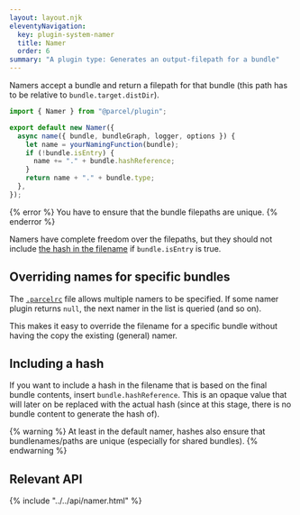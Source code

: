 ```yaml
---
layout: layout.njk
eleventyNavigation:
  key: plugin-system-namer
  title: Namer
  order: 6
summary: "A plugin type: Generates an output-filepath for a bundle"
---
```


Namers accept a bundle and return a filepath for that bundle (this path has to be relative to `bundle.target.distDir`).

```js
import { Namer } from "@parcel/plugin";

export default new Namer({
  async name({ bundle, bundleGraph, logger, options }) {
    let name = yourNamingFunction(bundle);
    if (!bundle.isEntry) {
      name += "." + bundle.hashReference;
    }
    return name + "." + bundle.type;
  },
});
```

{% error %}
You have to ensure that the bundle filepaths are unique.
{% enderror %}

Namers have complete freedom over the filepaths, but they should not include [the hash in the filename](#Including-a-hash) if `bundle.isEntry` is true.

## Overriding names for specific bundles

The [`.parcelrc`](/configuration/plugin-configuration/) file allows multiple namers to be specified. If some namer plugin returns `null`, the next namer in the list is queried (and so on).

This makes it easy to override the filename for a specific bundle without having the copy the existing (general) namer.

## Including a hash

If you want to include a hash in the filename that is based on the final bundle contents, insert `bundle.hashReference`. This is an opaque value that will later on be replaced with the actual hash (since at this stage, there is no bundle content to generate the hash of).

{% warning %}
At least in the default namer, hashes also ensure that bundlenames/paths are unique (especially for shared bundles).
{% endwarning %}

## Relevant API

{% include "../../api/namer.html" %}
